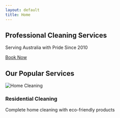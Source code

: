 ```yaml
---
layout: default
title: Home
---
```


<section class="hero">
    <div class="container">
        <h1>Professional Cleaning Services</h1>
        <p>Serving Australia with Pride Since 2010</p>
        <a href="{{ 'contact' | relative_url }}" class="cta-button">Book Now</a>
    </div>
</section>

<section class="services-preview">
    <h2>Our Popular Services</h2>
    <div class="service-grid">
        <article class="service-card">
            <img src="{{ '/assets/images/service1.jpg' | relative_url }}" alt="Home Cleaning">
            <h3>Residential Cleaning</h3>
            <p>Complete home cleaning with eco-friendly products</p>
        </article>
    </div>
</section>
